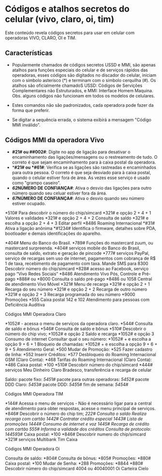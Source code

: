 # Códigos e atalhos secretos do celular (vivo, claro, oi, tim)

Este conteúdo revela códigos secretos para usar em celular com operadoras VIVO, CLARO, OI e TIM.

## Características
- Popularmente chamados de códigos secretos USSD e MMI, são apenas atalhos para funções especiais do celular e de serviços rápidos das operadoras, esses códigos são digitados no discador do celular, iniciam com o símbolo asterisco (*) e terminam com o simbolo cerquilha (#). Os atalhos são oficialmente chamadoS USSD: Códigos de Servições Complementares não Estruturados, e MMI: Interface Homem Maquina.
Obs. alguns códigos não funcionam em todos os modelos de celulares.

- Estes comandos não são padronizados, cada operadora pode fazer da forma que preferir.
- Se digitar a sequência errada, o sistema exibirá a mensagem "Código MMI inválido".

## Códigos MMI da operadora Vivo
- **#21# ou ##002#**: Digite no app de ligação para desativar o encaminhamento das ligações/mensagens ou o restreamento de tudo. O correto é que sejam encaminhamento para à caixa postal da operadora.
- ***#21# ou *#61#**: Verifica se as ligações são rastreadas e encaminhados para outra pessoa. O correto é que seja desviado para à caixa postal, quando o celular estiver fora de área. As vezes esse serviço é usado como "grampo caseiro".
- ***62*NÚMERO DE CONFIANÇA#**: Ativa o desvio das ligações para outro número quando seu celuar estiver fora da área.
- ***67*NÚMERO DE CONFIANÇA#**: Ativa o desvio quando seu número estiver ocupado.

*510# Para descobrir o número do chip/simcard
*321#  e opção 2 + 4 + 1 Valores e validades
*321#  e opção 2 + 4 + 2 Consulta de saldo
*321# e escolha a opção 2 + 4 + 3 Editar perfil
*8486 Roaming Internacional
*#31# Ativa a ligação anônima
*#1234# Identifica o firmware, detalhes sobre PDA, bootloader e demais identificações do aparelho.

*404# Menu do Banco do Brasil. 
*789# Funções do mastercard zuum, ou mastercard surpreenda.
*404# serviços mobile do Banco do Brasil, consulta de saldo, extrato e geração de pincode
*777# serviços PayPal, serviço de recargas sem uso de internet, pagamentos com cobrança de R$ 1 de taxa, recebimento de pagamento com taxa.
Mande SMS para 8300 Descobrir número do chip/simcard
*828# acesso ao Facebook, serviço pago “Vivo Redes Sociais”
*8486 Atendimento Vivo Pós, Controle e Pré-pago
*888# ou *8000 Consulta o saldo pré-pago 
*8486 ou 1058 Central de atendimento Vivo Móvel
*321# Menu de recarga 
*321#  e opção 2 + 1 Recarga do seu número
*321#  e opção 2 + 2 Recarga de outro número
*321#  e opção 2 + 3 Recarga programada do seu número
*9000 Promoções
*555 Caixa postal
142 e 102 Atendimento para pessoas com Deficiência Auditiva

Códigos MMI Operadora Claro

*1052# - acessa o menu de serviços da operadora claro.
*544# Consulta de saldo e bônus
*546# Consulta de saldo e bônus
*510# Descobrir o número do chip vivo;
*1052# e opção 2 Saldo e recarga
*1052# e opção 3 Consumo de internet
Consultar qual o seu número: *1052# + e escolha a opção 9 + 6 + 1
Bloqueio de chamadas: *1052# + e escolha a opção  9 + 6 + 9 + 5
Atendimento Geral: *500 
Mudar de Promoção: *525
Fazer cadastro de linha: *552
Inserir Créditos: *577
Desbloqueio do Roaming Internacional GSM (Claro Conta): *468
Tarifas do Roaming Internacional (Claro Conta): *486
Caixa postal: *100
*510# Descobrir número do chip/simcard
*444# serviços Meu Dinheiro Claro Bradesco, transferência e recarga de celular

Saldo:
pacote fixo: *545*1# 
pacote para outras operadoras: *545*2# 
pacote DDD Claro: *545*3# 
pacote DDD: *545*5#
fim de semana: *545*4#

Códigos MMI Operadora TIM

*144# Acessa o menu de serviços - Não é necessário ligar para a central de atendimento para obter respostas, acesse o menu principal de serviços.
*846# Descobrir o número do chip tim;
*222# Consulta o saldo
 Realiza recarga com cartão
*144*2# Contratar crédito especial
*144*3# Lista de promoções
*144*4# Consumo de internet e voz
*144*5# Recarga de crédito com cartão
*555# Informa a validade dos créditos
Consulta de protocolo: *144*5*9*3# 
Caixa postal: *100
*846# Descobrir numero do chip/simcard
*321# serviços Multibank Tim Caixa

Códigos MMI Operadora Oi 

Consulta de saldo: *804# 
Consulta de bônus: *805#
Promoções: *880# 
Caixa postal: *100 
Mudar de Senha: *288 
Promoções: *8844
*880# Descobrir número do chip/simcard
4004 ou 40040001 Oi Carteira Cielo
